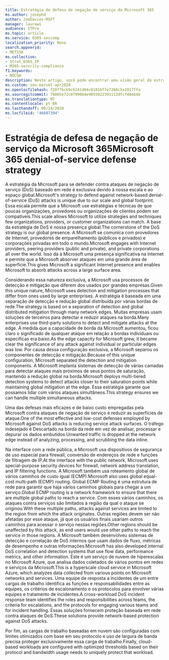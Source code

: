 ```yaml
---
title: Estratégia de defesa de negação de serviço da Microsoft 365
ms.author: josephd
author: JoeDavies-MSFT
manager: laurawi
audience: ITPro
ms.topic: article
ms.service: O365-seccomp
localization_priority: None
search.appverid:
- MET150
ms.collection:
- Strat_O365_IP
- M365-security-compliance
f1.keywords:
- NOCSH
description: Neste artigo, você pode encontrar uma visão geral da estratégia de defesa da Microsoft para ataques de negação de serviço (DoS).
ms.custom: seo-marvel-apr2020
ms.openlocfilehash: f28f7bcb9c6241404c8101bffe7268c5a1917ffa
ms.sourcegitcommit: 79065e72c0799064e9055022393113dfcf40eb4b
ms.translationtype: MT
ms.contentlocale: pt-BR
ms.lasthandoff: 08/14/2020
ms.locfileid: "46687394"
---
```

# <a name="microsoft-365-denial-of-service-defense-strategy"></a><span data-ttu-id="50d67-103">Estratégia de defesa de negação de serviço da Microsoft 365</span><span class="sxs-lookup"><span data-stu-id="50d67-103">Microsoft 365 denial-of-service defense strategy</span></span>

<span data-ttu-id="50d67-104">A estratégia da Microsoft para se defender contra ataques de negação de serviço (DoS) baseado em rede é exclusiva devido à nossa escala e ao espaço global.</span><span class="sxs-lookup"><span data-stu-id="50d67-104">Microsoft's strategy to defend against network-based denial-of-service (DoS) attacks is unique due to our scale and global footprint.</span></span> <span data-ttu-id="50d67-105">Essa escala permite que a Microsoft use estratégias e técnicas de que poucas organizações, provedores ou organizações de clientes podem ser compatíveis.</span><span class="sxs-lookup"><span data-stu-id="50d67-105">This scale allows Microsoft to utilize strategies and techniques few organizations, providers, or customer organizations can match.</span></span> <span data-ttu-id="50d67-106">A base da estratégia de DoS é nossa presença global.</span><span class="sxs-lookup"><span data-stu-id="50d67-106">The cornerstone of the DoS strategy is our global presence.</span></span> <span data-ttu-id="50d67-107">A Microsoft se comunica com provedores de Internet, provedores de emparelhamento (públicos e privados) e corporações privadas em todo o mundo.</span><span class="sxs-lookup"><span data-stu-id="50d67-107">Microsoft engages with Internet providers, peering providers (public and private), and private corporations all over the world.</span></span> <span data-ttu-id="50d67-108">Isso dá à Microsoft uma presença significativa na Internet e permite que a Microsoft absorver ataques em uma grande área de superfície.</span><span class="sxs-lookup"><span data-stu-id="50d67-108">This gives Microsoft a significant Internet presence and enables Microsoft to absorb attacks across a large surface area.</span></span>

<span data-ttu-id="50d67-109">Considerando essa natureza exclusiva, a Microsoft usa processos de detecção e mitigação que diferem dos usados por grandes empresas.</span><span class="sxs-lookup"><span data-stu-id="50d67-109">Given this unique nature, Microsoft uses detection and mitigation processes that differ from ones used by large enterprises.</span></span> <span data-ttu-id="50d67-110">A estratégia é baseada em uma separação de detecção e redução global distribuída por várias bordas de rede.</span><span class="sxs-lookup"><span data-stu-id="50d67-110">The strategy is based on a separation of detection and global distributed mitigation through many network edges.</span></span> <span data-ttu-id="50d67-111">Muitas empresas usam soluções de terceiros para detectar e reduzir ataques na borda.</span><span class="sxs-lookup"><span data-stu-id="50d67-111">Many enterprises use third-party solutions to detect and mitigate attacks at the edge.</span></span> <span data-ttu-id="50d67-112">À medida que a capacidade de borda da Microsoft aumentou, ficou claro o significado de qualquer ataque em relação a bordas individuais ou específicas era baixo.</span><span class="sxs-lookup"><span data-stu-id="50d67-112">As the edge capacity for Microsoft grew, it became clear the significance of any attack against individual or particular edges was low.</span></span> <span data-ttu-id="50d67-113">Por causa dessa configuração exclusiva, a Microsoft separou os componentes de detecção e mitigação.</span><span class="sxs-lookup"><span data-stu-id="50d67-113">Because of this unique configuration, Microsoft separated the detection and mitigation components.</span></span> <span data-ttu-id="50d67-114">A Microsoft implanta sistemas de detecção de várias camadas para detectar ataques mais próximos de seus pontos de saturação, mantendo a redução global na borda.</span><span class="sxs-lookup"><span data-stu-id="50d67-114">Microsoft deploys multi-tiered detection systems to detect attacks closer to their saturation points while maintaining global mitigation at the edge.</span></span> <span data-ttu-id="50d67-115">Essa estratégia garante que possamos lidar com vários ataques simultâneos.</span><span class="sxs-lookup"><span data-stu-id="50d67-115">This strategy ensures we can handle multiple simultaneous attacks.</span></span>

<span data-ttu-id="50d67-116">Uma das defesas mais eficazes e de baixo custo empregadas pela Microsoft contra ataques de negação de serviço é reduzir as superfícies de ataque.</span><span class="sxs-lookup"><span data-stu-id="50d67-116">One of the most effective and low-cost defenses employed by Microsoft against DoS attacks is reducing service attack surfaces.</span></span> <span data-ttu-id="50d67-117">O tráfego indesejado é Descartado na borda da rede em vez de analisar, processar e depurar os dados embutidos.</span><span class="sxs-lookup"><span data-stu-id="50d67-117">Unwanted traffic is dropped at the network edge instead of analyzing, processing, and scrubbing the data inline.</span></span>

<span data-ttu-id="50d67-118">Na interface com a rede pública, a Microsoft usa dispositivos de segurança de uso especial para firewall, conversão de endereços de rede e funções de filtragem de IP.</span><span class="sxs-lookup"><span data-stu-id="50d67-118">At the interface with the public network, Microsoft uses special-purpose security devices for firewall, network address translation, and IP filtering functions.</span></span> <span data-ttu-id="50d67-119">A Microsoft também usa roteamento global de vários caminhos de custo igual (ECMP).</span><span class="sxs-lookup"><span data-stu-id="50d67-119">Microsoft also uses global equal-cost multi-path (ECMP) routing.</span></span> <span data-ttu-id="50d67-120">Global ECMP Routing é uma estrutura de rede para garantir que haja vários caminhos globais para chegar a um serviço.</span><span class="sxs-lookup"><span data-stu-id="50d67-120">Global ECMP routing is a network framework to ensure that there are multiple global paths to reach a service.</span></span> <span data-ttu-id="50d67-121">Com esses vários caminhos, os ataques contra serviços são limitados à região da qual o ataque se originou.</span><span class="sxs-lookup"><span data-stu-id="50d67-121">With these multiple paths, attacks against services are limited to the region from which the attack originates.</span></span> <span data-ttu-id="50d67-122">Outras regiões devem ser não afetadas por esse ataque, já que os usuários finais usariam outros caminhos para acessar o serviço nessas regiões.</span><span class="sxs-lookup"><span data-stu-id="50d67-122">Other regions should be unaffected by this attack, as end users would use other paths to reach the service in those regions.</span></span> <span data-ttu-id="50d67-123">A Microsoft também desenvolveu sistemas de detecção e correlação de DoS internos que usam dados de fluxo, métricas de desempenho e outras informações.</span><span class="sxs-lookup"><span data-stu-id="50d67-123">Microsoft has also developed internal DoS correlation and detection systems that use flow data, performance metrics, and other information.</span></span> <span data-ttu-id="50d67-124">Este é um serviço de nuvem de hiperescalas no Microsoft Azure, que analisa dados coletados de vários pontos em redes e serviços da Microsoft.</span><span class="sxs-lookup"><span data-stu-id="50d67-124">This is a hyperscale cloud service in Microsoft Azure, which analyzes data collected from various points on Microsoft networks and services.</span></span> <span data-ttu-id="50d67-125">Uma equipe de resposta a incidentes de um entre cargas de trabalho identifica as funções e responsabilidades entre as equipes, os critérios de escalonamento e os protocolos para envolver várias equipes e tratamento de incidentes.</span><span class="sxs-lookup"><span data-stu-id="50d67-125">A cross-workload DoS incident response team identifies the roles and responsibilities across teams, the criteria for escalations, and the protocols for engaging various teams and for incident handling.</span></span> <span data-ttu-id="50d67-126">Essas soluções fornecem proteção baseada em rede contra ataques de DoS.</span><span class="sxs-lookup"><span data-stu-id="50d67-126">These solutions provide network-based protection against DoS attacks.</span></span>

<span data-ttu-id="50d67-127">Por fim, as cargas de trabalho baseadas em nuvem são configuradas com limites otimizados com base em seu protocolo e uso de largura de banda precisa proteger exclusivamente essa carga de trabalho.</span><span class="sxs-lookup"><span data-stu-id="50d67-127">Finally, cloud-based workloads are configured with optimized thresholds based on their protocol and bandwidth usage needs to uniquely protect that workload.</span></span>
